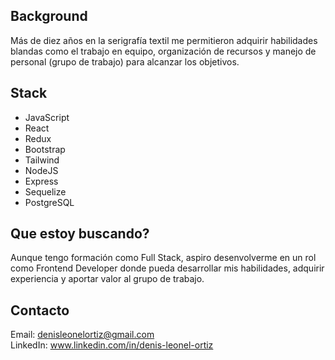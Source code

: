 
## Background
Más de diez años en la serigrafía textil me permitieron adquirir habilidades blandas como el trabajo en equipo, organización de recursos y manejo de personal (grupo de trabajo) para alcanzar los objetivos.

## Stack
<ul>
  <li>JavaScript</li>
  <li>React</li>
  <li>Redux</li>
  <li>Bootstrap</li>
  <li>Tailwind</li>
  <li>NodeJS</li>
  <li>Express</li>
  <li>Sequelize</li>
  <li>PostgreSQL</li>
</ul> 

## Que estoy buscando?
Aunque tengo formación como Full Stack, aspiro desenvolverme en un rol como Frontend Developer donde pueda desarrollar mis habilidades, adquirir experiencia y aportar valor al grupo de trabajo.

## Contacto 
Email: denisleonelortiz@gmail.com  
LinkedIn: www.linkedin.com/in/denis-leonel-ortiz
<!--
**denisleonelortiz/denisleonelortiz** is a ✨ _special_ ✨ repository because its `README.md` (this file) appears on your GitHub profile.

Here are some ideas to get you started:

- 🔭 I’m currently working on ...
- 🌱 I’m currently learning ...
- 👯 I’m looking to collaborate on ...
- 🤔 I’m looking for help with ...
- 💬 Ask me about ...
- 📫 How to reach me: ...
- 😄 Pronouns: ...
- ⚡ Fun fact: ...
-->
